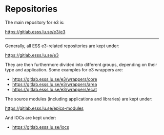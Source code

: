 # Repositories

The main repository for e3 is:

<https://gitlab.esss.lu.se/e3/e3>

---

Generally, all ESS e3-related repositories are kept under:

<https://gitlab.esss.lu.se/e3>

They are then furthermore divided into different groups, depending on their type
and application. Some examples for e3 wrappers are:

- <https://gitlab.esss.lu.se/e3/wrappers/core>
- <https://gitlab.esss.lu.se/e3/wrappers/area>
- <https://gitlab.esss.lu.se/e3/wrappers/ecat>

The source modules (including applications and libraries) are kept under:

<https://gitlab.esss.lu.se/epics-modules>

And IOCs are kept under:

- <https://gitlab.esss.lu.se/iocs>
